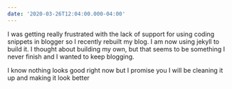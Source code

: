```yaml
---
date: '2020-03-26T12:04:00.000-04:00'
---
```

I was getting really frustrated with the lack of support for using coding snippets in blogger so I recently rebuilt my blog.  I am now using jekyll to build it.  I thought about building my own, but that seems to be something I never finish and I wanted to keep blogging.

I know nothing looks good right now but I promise you I will be cleaning it up and making it look better